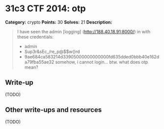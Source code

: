 # 31c3 CTF 2014: otp

**Category:** crypto
**Points:** 30
**Solves:** 21
**Description:**


> I have seen the admin [logging] (http://188.40.18.91:8000/) in with these credentials:
>
> - admin
> - Sup3r&sEc\_/re_p@$$w()rd
> - 9ae684ca583214d33905000000000000fd635dded0bbb40e162da79fba55ae32
> somehow, i cannot login... btw. what does otp mean?


## Write-up

(TODO)

## Other write-ups and resources

(TODO)
